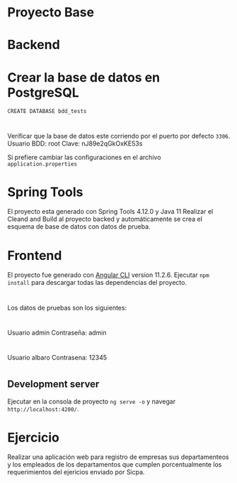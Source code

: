 # Proyecto Base


# Backend
# Crear la base de datos en PostgreSQL
`CREATE DATABASE bdd_tests`
#
Verificar que la base de datos este corriendo por el puerto por defecto `3306`.
Usuario  BDD: root
Clave: nJ89e2qGkOxKE53s

Si prefiere cambiar las configuraciones en el archivo `application.properties `

# Spring Tools
El proyecto esta generado con Spring Tools 4.12.0 y Java 11
Realizar el  Cleand and Build al proyecto backed y automáticamente se crea el esquema de base de datos con datos de prueba.
# Frontend
El proyecto fue generado con  [Angular CLI](https://github.com/angular/angular-cli) version 11.2.6.
Ejecutar `npm install` para descargar todas las dependencias del proyecto.
#
Los datos de pruebas son los siguientes:
#
Usuario admin
Contraseña: admin
#
Usuario albaro
Contrasena: 12345
#
## Development server
Ejecutar en la consola de proyecto `ng serve -o` y navegar `http://localhost:4200/`.

# Ejercicio
Realizar una aplicación web para registro de empresas sus departamenteos y los empleados de los departamentos que cumplen porcentualmente los requerimientos del ejericios enviado por Sicpa.







